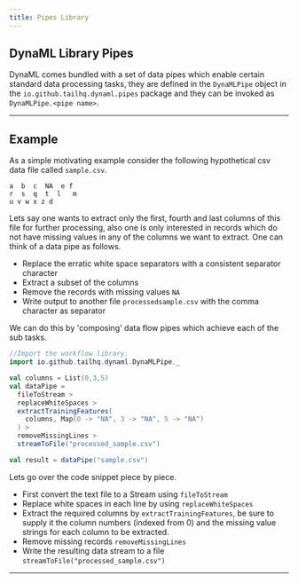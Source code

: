 ```yaml
---
title: Pipes Library
---
```


## DynaML Library Pipes

DynaML comes bundled with a set of data pipes which enable certain standard data processing tasks, they are defined in the ```DynaMLPipe``` object in the ```io.github.tailhq.dynaml.pipes``` package and they can be invoked as ```DynaMLPipe.<pipe name>```.


------

## Example
As a simple motivating example consider the following hypothetical csv data file called ```sample.csv```.

```
a  b  c  NA  e f
r  s  q  t  l   m
u v w x z d
```

Lets say one wants to extract only the first, fourth and last columns of this file for further processing, also one is only interested in records which do not have missing values in any of the columns we want to extract. One can think of a data pipe as follows.

* Replace the erratic white space separators with a consistent separator character
* Extract a subset of the columns
* Remove the records with missing values ```NA```
* Write output to another file ```processedsample.csv``` with the comma character as separator

We can do this by 'composing' data flow pipes which achieve each of the sub tasks.

```scala
//Import the workflow library.
import io.github.tailhq.dynaml.DynaMLPipe._

val columns = List(0,3,5)
val dataPipe =
  fileToStream >
  replaceWhiteSpaces >
  extractTrainingFeatures(
    columns, Map(0 -> "NA", 3 -> "NA", 5 -> "NA")
  ) >
  removeMissingLines >
  streamToFile("processed_sample.csv")

val result = dataPipe("sample.csv")
```

Lets go over the code snippet piece by piece.

* First convert the text file to a Stream using ```fileToStream```
* Replace white spaces in each line by using ```replaceWhiteSpaces```
* Extract the required columns by ```extractTrainingFeatures```, be sure to supply it the column numbers (indexed from 0) and the missing value strings for each column to be extracted.
* Remove missing records ```removeMissingLines```
* Write the resulting data stream to a file ```streamToFile("processed_sample.csv")```

-----
